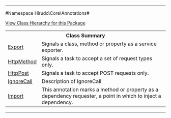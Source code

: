 

- - -

#Namespace Hirudo\Core\Annotations#

<div><a href='https://github.com/JeyDotC/Hirudo-docs/blob/master/Hirudo/Core/Annotations//package-tree.md'>View Class Hierarchy for this Package</a></div>

<table class="title">
<tr><th colspan="2" class="title">Class Summary</th></tr>
<tr><td class="name"><a href="https://github.com/JeyDotC/Hirudo-docs/blob/master/Hirudo/Core/Annotations/Export.md">Export</a></td><td class="description">Signals a class, method or property as a service exporter.</td></tr>
<tr><td class="name"><a href="https://github.com/JeyDotC/Hirudo-docs/blob/master/Hirudo/Core/Annotations/HttpMethod.md">HttpMethod</a></td><td class="description">Signals a task to accept a set of request types only. </td></tr>
<tr><td class="name"><a href="https://github.com/JeyDotC/Hirudo-docs/blob/master/Hirudo/Core/Annotations/HttpPost.md">HttpPost</a></td><td class="description">Signals a task to accept POST requests only.</td></tr>
<tr><td class="name"><a href="https://github.com/JeyDotC/Hirudo-docs/blob/master/Hirudo/Core/Annotations/IgnoreCall.md">IgnoreCall</a></td><td class="description">Description of IgnoreCall</td></tr>
<tr><td class="name"><a href="https://github.com/JeyDotC/Hirudo-docs/blob/master/Hirudo/Core/Annotations/Import.md">Import</a></td><td class="description">This annotation marks a method or property as a dependency requester, a point in which
to inject a dependency.</td></tr>
</table>

- - -

